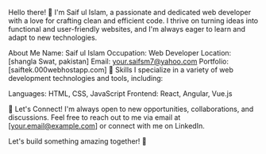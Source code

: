 Hello there! 👋 I'm Saif ul Islam, a passionate and dedicated web developer with a love for crafting clean and efficient code. I thrive on turning ideas into functional and user-friendly websites, and I'm always eager to learn and adapt to new technologies.

About Me
Name: Saif ul Islam
Occupation: Web Developer
Location: [shangla Swat, pakistan]
Email: your.saifsm7@yahoo.com
Portfolio: [saiftek.000webhostapp.com]
🔧 Skills
I specialize in a variety of web development technologies and tools, including:

Languages: HTML, CSS, JavaScript
Frontend: React, Angular, Vue.js


🤝 Let's Connect!
I'm always open to new opportunities, collaborations, and discussions. Feel free to reach out to me via email at [your.email@example.com] or connect with me on LinkedIn.

Let's build something amazing together! 🚀
